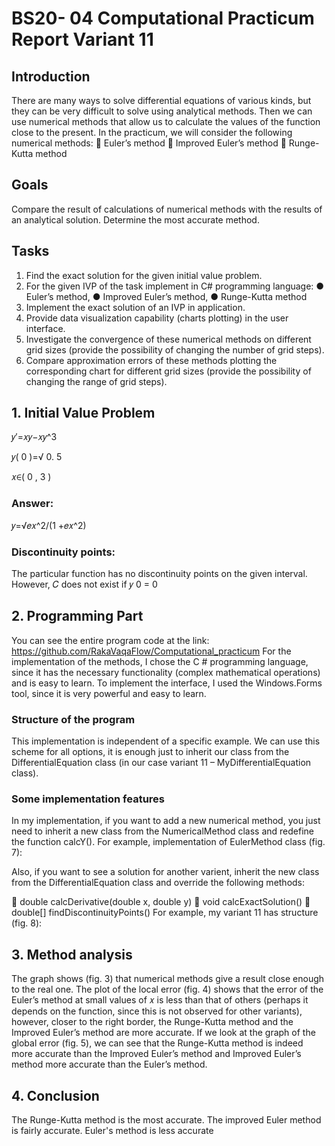 # BS20- 04 Computational Practicum Report Variant 11

## Introduction

There are many ways to solve differential equations of various kinds, but
they can be very difficult to solve using analytical methods. Then we can
use numerical methods that allow us to calculate the values of the function
close to the present.
In the practicum, we will consider the following numerical methods:
 Euler’s method
 Improved Euler’s method
 Runge-Kutta method

## Goals

Compare the result of calculations of numerical methods with the results
of an analytical solution. Determine the most accurate method.

## Tasks

1. Find the exact solution for the given initial value problem.
2. For the given IVP of the task implement in C# programming
language:
● Euler’s method,
● Improved Euler’s method,
● Runge-Kutta method
3. Implement the exact solution of an IVP in application.
4. Provide data visualization capability (charts plotting) in the user
interface.
5. Investigate the convergence of these numerical methods on different
grid sizes (provide the possibility of changing the number of grid steps).
6. Compare approximation errors of these methods plotting the
corresponding chart for different grid sizes (provide the possibility of
changing the range of grid steps).

## 1. Initial Value Problem

 𝑦′=𝑥𝑦−𝑥𝑦^3

𝑦( 0 )=√ 0. 5

𝑥∈( 0 , 3 )

### Answer:

𝑦=√𝑒𝑥^2/(1 +𝑒𝑥^2)

### Discontinuity points:


The particular function has no discontinuity points on the given
interval. However, 𝐶 does not exist if 𝑦 0 = 0

## 2. Programming Part


You can see the entire program code at the link:
https://github.com/RakaVaqaFlow/Computational_practicum
For the implementation of the methods, I chose the C # programming
language, since it has the necessary functionality (complex mathematical
operations) and is easy to learn. To implement the interface, I used the
Windows.Forms tool, since it is very powerful and easy to learn.

### Structure of the program

This implementation is independent of a specific example. We can use
this scheme for all options, it is enough just to inherit our class from the
DifferentialEquation class (in our case variant 11 – MyDifferentialEquation
class).


### Some implementation features


In my implementation, if you want to add a new numerical method, you
just need to inherit a new class from the NumericalMethod class and
redefine the function calcY(). For example, implementation of
EulerMethod class (fig. 7):


Also, if you want to see a solution for another varient, inherit the new
class from the DifferentialEquation class and override the following
methods:

 double calcDerivative(double x, double y)
 void calcExactSolution()
 double[] findDiscontinuityPoints()
For example, my variant 11 has structure (fig. 8):

## 3. Method analysis


The graph shows (fig. 3) that numerical methods give a result close
enough to the real one.
The plot of the local error (fig. 4) shows that the error of the Euler’s
method at small values of 𝑥 is less than that of others (perhaps it depends
on the function, since this is not observed for other variants), however,
closer to the right border, the Runge-Kutta method and the Improved
Euler’s method are more accurate. If we look at the graph of the global
error (fig. 5), we can see that the Runge-Kutta method is indeed more
accurate than the Improved Euler’s method and Improved Euler’s method
more accurate than the Euler’s method.

## 4. Conclusion


The Runge-Kutta method is the most accurate. The improved Euler
method is fairly accurate. Euler's method is less accurate


